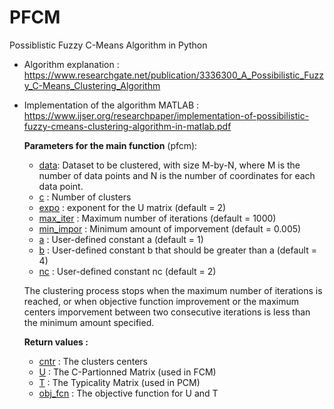 # PFCM
Possiblistic Fuzzy C-Means Algorithm in Python

- Algorithm explanation : https://www.researchgate.net/publication/3336300_A_Possibilistic_Fuzzy_C-Means_Clustering_Algorithm
- Implementation of the algorithm MATLAB : https://www.ijser.org/researchpaper/implementation-of-possibilistic-fuzzy-cmeans-clustering-algorithm-in-matlab.pdf


    <b>Parameters for the main function</b> (pfcm): <ul>
    <li><u>data</u>: Dataset to be clustered, with size M-by-N, where M is the number of data points and N is the number of coordinates for each data point.</li>
    <li><u>c</u> : Number of clusters</li>
    <li><u>expo</u> : exponent for the U matrix (default = 2)</li>
    <li><u>max_iter</u> : Maximum number of iterations (default = 1000)</li>
    <li><u>min_impor</u> : Minimum amount of imporvement (default = 0.005)</li>
    <li><u>a</u> : User-defined constant a (default = 1)</li>
    <li><u>b</u> : User-defined constant b that should be greater than a (default = 4)</li>
    <li><u>nc</u> : User-defined constant nc (default = 2)</li>
    </ul>
    
    
    The clustering process stops when the maximum number of iterations is
    reached, or when objective function improvement or the maximum centers
    imporvement between two consecutive iterations is less
     than the minimum amount specified.
     
     
    <b>Return values :</b><ul>
    <li><u>cntr</u> : The clusters centers</li>
    <li><u>U</u> : The C-Partionned Matrix (used in FCM)</li>
    <li><u>T</u> : The Typicality Matrix (used in PCM)</li>
    <li><u>obj_fcn</u> : The objective function for U and T</li>
    </ul>
